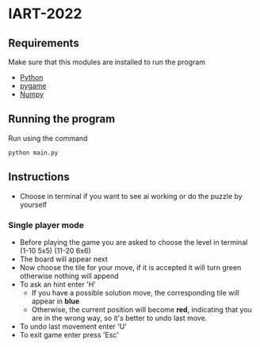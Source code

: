 # IART-2022

## Requirements

Make sure that this modules are installed to run the program

- [Python](https://www.python.org/downloads/)
- [pygame](https://www.pygame.org/wiki/GettingStarted#Pygame%20Installation)
- [Numpy](https://numpy.org/install/)

## Running the program

Run using the command
``` 
python main.py
```

## Instructions

- Choose in terminal if you want to see ai working or do the puzzle by yourself


### Single player mode

- Before playing the game you are asked to choose the level in terminal (1-10 5x5) (11-20 6x6)
- The board will appear next
- Now choose the tile for your move, if it is accepted it will turn green otherwise nothing will append
- To ask an hint enter 'H'
  - If you have a possible solution move, the corresponding tile will appear in **blue**
  - Otherwise, the current position will become **red**, indicating that you are in the wrong way, so it's better to undo last move.
- To undo last movement enter 'U'
- To exit game enter press 'Esc' 